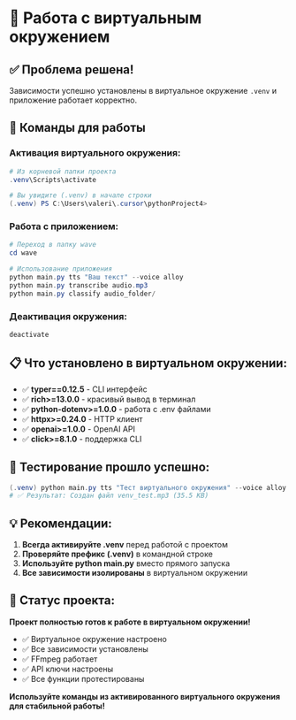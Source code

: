 # 🐍 Работа с виртуальным окружением

## ✅ Проблема решена!

Зависимости успешно установлены в виртуальное окружение `.venv` и приложение работает корректно.

## 🚀 Команды для работы

### Активация виртуального окружения:
```powershell
# Из корневой папки проекта
.venv\Scripts\activate

# Вы увидите (.venv) в начале строки
(.venv) PS C:\Users\valeri\.cursor\pythonProject4>
```

### Работа с приложением:
```powershell
# Переход в папку wave
cd wave

# Использование приложения
python main.py tts "Ваш текст" --voice alloy
python main.py transcribe audio.mp3
python main.py classify audio_folder/
```

### Деактивация окружения:
```powershell
deactivate
```

## 📋 Что установлено в виртуальном окружении:

- ✅ **typer==0.12.5** - CLI интерфейс
- ✅ **rich>=13.0.0** - красивый вывод в терминал
- ✅ **python-dotenv>=1.0.0** - работа с .env файлами
- ✅ **httpx>=0.24.0** - HTTP клиент
- ✅ **openai>=1.0.0** - OpenAI API
- ✅ **click>=8.1.0** - поддержка CLI

## 🧪 Тестирование прошло успешно:

```powershell
(.venv) python main.py tts "Тест виртуального окружения" --voice alloy --out venv_test.mp3
# ✅ Результат: Создан файл venv_test.mp3 (35.5 KB)
```

## 💡 Рекомендации:

1. **Всегда активируйте .venv** перед работой с проектом
2. **Проверяйте префикс (.venv)** в командной строке
3. **Используйте python main.py** вместо прямого запуска
4. **Все зависимости изолированы** в виртуальном окружении

## 🎯 Статус проекта:

**Проект полностью готов к работе в виртуальном окружении!**

- ✅ Виртуальное окружение настроено
- ✅ Все зависимости установлены
- ✅ FFmpeg работает
- ✅ API ключи настроены
- ✅ Все функции протестированы

**Используйте команды из активированного виртуального окружения для стабильной работы!**
